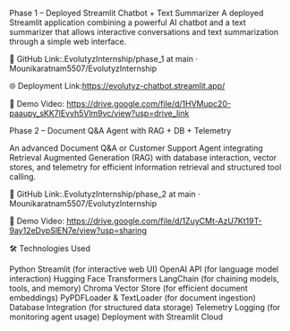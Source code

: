 Phase 1 – Deployed Streamlit Chatbot + Text Summarizer
A deployed Streamlit application combining a powerful AI chatbot and a text summarizer that allows interactive conversations and text summarization through a simple web interface.

🔗 GitHub Link:.EvolutyzInternship/phase_1 at main · Mounikaratnam5507/EvolutyzInternship


🌐 Deployment Link:https://evolutyz-chatbot.streamlit.app/

🎥 Demo Video:
 https://drive.google.com/file/d/1HVMupc20-paaupy_sKK7lEvvh5Vlm9vc/view?usp=drive_link

Phase 2 – Document Q&A Agent with RAG + DB + Telemetry

An advanced Document Q&A or Customer Support Agent integrating Retrieval Augmented Generation (RAG) with database interaction, vector stores, and telemetry for efficient information retrieval and structured tool calling.

🔗 GitHub Link:.EvolutyzInternship/phase_2 at main · Mounikaratnam5507/EvolutyzInternship


🎥 Demo Video:
https://drive.google.com/file/d/1ZuyCMt-AzU7Kt19T-9ay12eDvpSlEN7e/view?usp=sharing

🛠️ Technologies Used

Python
Streamlit (for interactive web UI)
OpenAI API (for language model interaction)
Hugging Face Transformers
LangChain (for chaining models, tools, and memory)
Chroma Vector Store (for efficient document embeddings)
PyPDFLoader & TextLoader (for document ingestion)
Database Integration (for structured data storage)
Telemetry Logging (for monitoring agent usage)
Deployment with Streamlit Cloud
